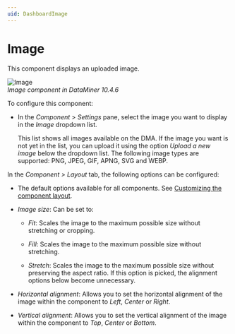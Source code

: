 ```yaml
---
uid: DashboardImage
---
```


# Image

This component displays an uploaded image.

![Image](~/dataminer/images/Image.png)<br>*Image component in DataMiner 10.4.6*

To configure this component:

- In the *Component* > *Settings* pane, select the image you want to display in the *Image* dropdown list.

  This list shows all images available on the DMA. If the image you want is not yet in the list, you can upload it using the option *Upload a new image* below the dropdown list. The following image types are supported: PNG, JPEG, GIF, APNG, SVG and WEBP.

In the *Component \> Layout* tab, the following options can be configured:

- The default options available for all components. See [Customizing the component layout](xref:Customize_Component_Layout).

- *Image size*: Can be set to:

  - *Fit*: Scales the image to the maximum possible size without stretching or cropping.

  - *Fill*: Scales the image to the maximum possible size without stretching.

  - *Stretch*: Scales the image to the maximum possible size without preserving the aspect ratio. If this option is picked, the alignment options below become unnecessary.

- *Horizontal alignment*: Allows you to set the horizontal alignment of the image within the component to *Left*, *Center* or *Right*.

- *Vertical alignment*: Allows you to set the vertical alignment of the image within the component to *Top*, *Center* or *Bottom*.
